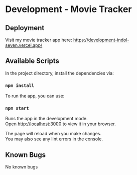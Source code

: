 # Development - Movie Tracker
## Deployment

Visit my movie tracker app here: <https://development-indol-seven.vercel.app/>

## Available Scripts

In the project directory, install the dependencies via:

### `npm install`

To run the app, you can use:

### `npm start`

Runs the app in the development mode.\
Open [http://localhost:3000](http://localhost:3000) to view it in your browser.

The page will reload when you make changes.\
You may also see any lint errors in the console.

## Known Bugs
No known bugs
